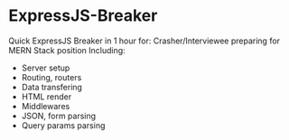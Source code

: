 # ExpressJS-Breaker
Quick ExpressJS Breaker in 1 hour for: Crasher/Interviewee preparing for MERN Stack position
Including:
+ Server setup
+ Routing, routers
+ Data transfering
+ HTML render
+ Middlewares
+ JSON, form parsing
+ Query params parsing
